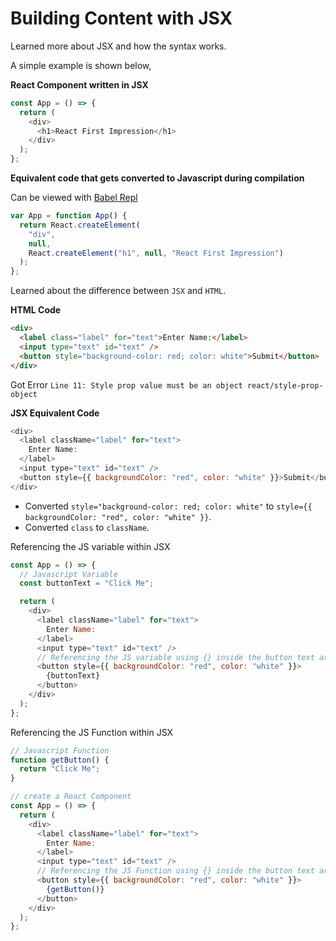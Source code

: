 # Building Content with JSX

Learned more about JSX and how the syntax works.

A simple example is shown below,

**React Component written in JSX**

```js
const App = () => {
  return (
    <div>
      <h1>React First Impression</h1>
    </div>
  );
};
```

**Equivalent code that gets converted to Javascript during compilation**

Can be viewed with [Babel Repl](https://babeljs.io/repl)

```js
var App = function App() {
  return React.createElement(
    "div",
    null,
    React.createElement("h1", null, "React First Impression")
  );
};
```

Learned about the difference between `JSX` and `HTML`.

**HTML Code**

```html
<div>
  <label class="label" for="text">Enter Name:</label>
  <input type="text" id="text" />
  <button style="background-color: red; color: white">Submit</button>
</div>
```

Got Error `Line 11: Style prop value must be an object react/style-prop-object`

**JSX Equivalent Code**

```js
<div>
  <label className="label" for="text">
    Enter Name:
  </label>
  <input type="text" id="text" />
  <button style={{ backgroundColor: "red", color: "white" }}>Submit</button>
</div>
```

- Converted `style="background-color: red; color: white"` to `style={{ backgroundColor: "red", color: "white" }}`.
- Converted `class` to `className`.

Referencing the JS variable within JSX

```js
const App = () => {
  // Javascript Variable
  const buttonText = "Click Me";

  return (
    <div>
      <label className="label" for="text">
        Enter Name:
      </label>
      <input type="text" id="text" />
      // Referencing the JS variable using {} inside the button text area
      <button style={{ backgroundColor: "red", color: "white" }}>
        {buttonText}
      </button>
    </div>
  );
};
```

Referencing the JS Function within JSX

```js
// Javascript Function
function getButton() {
  return "Click Me";
}

// create a React Component
const App = () => {
  return (
    <div>
      <label className="label" for="text">
        Enter Name:
      </label>
      <input type="text" id="text" />
      // Referencing the JS Function using {} inside the button text area
      <button style={{ backgroundColor: "red", color: "white" }}>
        {getButton()}
      </button>
    </div>
  );
};
```
